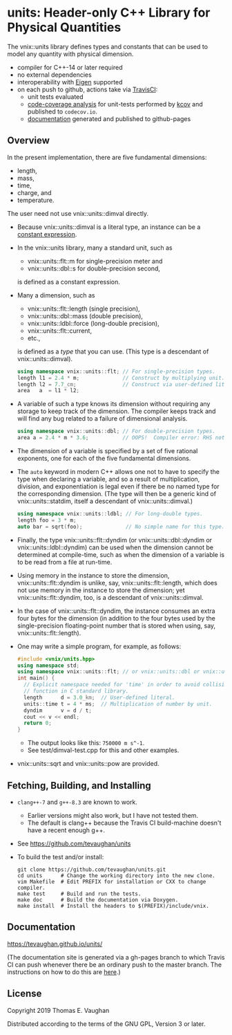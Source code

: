 # units: Header-only C++ Library for Physical Quantities

The vnix::units library defines types and constants that can be used to model
any quantity with physical dimension.

- compiler for C++-14 or later required
- no external dependencies
- interoperability with [Eigen](http://eigen.tuxfamily.org/) supported
- on each push to github, actions take via
  [TravisCI](https://travis-ci.org/tevaughan/units):
    - unit tests evaluated
    - [code-coverage analysis](https://codecov.io/gh/tevaughan/units) for
      unit-tests performed by [kcov](https://github.com/SimonKagstrom/kcov) and
      published to `codecov.io`.
    - [documentation](https://tevaughan.github.io/units/) generated and
      published to github-pages

## Overview

In the present implementation, there are five fundamental dimensions:

- length,
- mass,
- time,
- charge, and
- temperature.

The user need not use vnix::units::dimval directly.

- Because vnix::units::dimval is a literal type, an instance can be a [constant
  expression](https://en.cppreference.com/w/cpp/language/constant_expression).

- In the vnix::units library, many a standard unit, such as
    - vnix::units::flt::m for single-precision meter and
    - vnix::units::dbl::s for double-precision second,

  is defined as a constant expression.

- Many a dimension, such as
    - vnix::units::flt::length  (single precision),
    - vnix::units::dbl::mass  (double precision),
    - vnix::units::ldbl::force  (long-double precision),
    - vnix::units::flt::current,
    - etc.,

  is defined as a *type* that you can use.  (This type is a descendant of
  vnix::units::dimval).
  ```cpp
  using namespace vnix::units::flt; // For single-precision types.
  length l1 = 2.4 * m;              // Construct by multiplying unit.
  length l2 = 7.7_cm;               // Construct via user-defined literal.
  area   a  = l1 * l2;
  ```

- A variable of such a type knows its dimension without requiring any storage
  to keep track of the dimension.  The compiler keeps track and will find any
  bug related to a failure of dimensional analysis.
  ```cpp
  using namespace vnix::units::dbl; // For double-precision types.
  area a = 2.4 * m * 3.6;           // OOPS!  Compiler error: RHS not area!
  ```

- The dimension of a variable is specified by a set of five rational exponents,
  one for each of the five fundamental dimensions.

- The `auto` keyword in modern C++ allows one not to have to specify the type
  when declaring a variable, and so a result of multiplication, division, and
  exponentiation is legal even if there be no named type for the corresponding
  dimension.  (The type will then be a generic kind of vnix::units::statdim,
  itself a descendant of vnix::units::dimval.)
  ```cpp
  using namespace vnix::units::ldbl; // For long-double types.
  length foo = 3 * m;
  auto bar = sqrt(foo);              // No simple name for this type.
  ```

- Finally, the type vnix::units::flt::dyndim (or vnix::units::dbl::dyndim or
  vnix::units::ldbl::dyndim) can be used when the dimension cannot be
  determined at compile-time, such as when the dimension of a variable is to be
  read from a file at run-time.

- Using memory in the instance to store the dimension, vnix::units::flt::dyndim
  is unlike, say, vnix::units::flt::length, which does not use memory in the
  instance to store the dimension; yet vnix::units::flt::dyndim, too, is a
  descendant of vnix::units::dimval.

- In the case of vnix::units::flt::dyndim, the instance consumes an extra four
  bytes for the dimension (in addition to the four bytes used by the
  single-precision floating-point number that is stored when using, say,
  vnix::units::flt::length).

- One may write a simple program, for example, as follows:
  ```cpp
  #include <vnix/units.hpp>
  using namespace std;
  using namespace vnix::units::flt; // or vnix::units::dbl or vnix::units::ldbl
  int main() {
    // Explicit namespace needed for 'time' in order to avoid collision with
    // function in C standard library.
    length      d = 3.0_km;  // User-defined literal.
    units::time t = 4 * ms;  // Multiplication of number by unit.
    dyndim      v = d / t;
    cout << v << endl;
    return 0;
  }
  ```
    - The output looks like this: `750000 m s^-1`.
    - See  test/dimval-test.cpp  for this and other examples.

- vnix::units::sqrt and vnix::units::pow are provided.


## Fetching, Building, and Installing

- `clang++-7` and `g++-8.3` are known to work.
    - Earlier versions might also work, but I have not tested them.
    - The default is clang++ because the Travis CI build-machine doesn't have a
      recent enough g++.

- See https://github.com/tevaughan/units

- To build the test and/or install:

  ```
  git clone https://github.com/tevaughan/units.git
  cd units      # Change the working directory into the new clone.
  vim Makefile  # Edit PREFIX for installation or CXX to change compiler.
  make test     # Build and run the tests.
  make doc      # Build the documentation via Doxygen.
  make install  # Install the headers to $(PREFIX)/include/vnix.
  ```


## Documentation

https://tevaughan.github.io/units/

(The documentation site is generated via a gh-pages branch to which Travis CI
can push whenever there be an ordinary push to the master branch.  The
instructions on how to do this are
[here](https://github.com/EmaroLab/docs/wiki/Automatic-deployment-Doxygen-documentation).)


## License

Copyright 2019  Thomas E. Vaughan

Distributed according to the terms of the GNU GPL, Version 3 or later.
